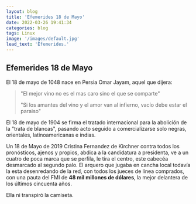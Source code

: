 ```yaml
---
layout: blog
title: 'Efemerides 18 de Mayo'
date: 2022-03-26 19:41:34
categories: blog
tags: Linux
image: '/images/default.jpg'
lead_text: 'Efemerides.'
---
```


## Efemerides 18 de Mayo

El 18 de mayo de 1048 nace en Persia Omar Jayam, aquel que dijera: 

> "El mejor vino no es el mas caro sino el que se comparte"
> 
> "Si los amantes del vino y el amor van al infierno, vacío debe estar el paraiso"

El 18 de mayo de 1904 se firma el tratado internacional para la abolición de la "trata de blancas", pasando acto seguido a comercializarse solo negras, orientales, latinoamericanas e indias.

Un 18 de Mayo de 2019 Cristina Fernandez de Kirchner contra todos los pronósticos, ajenos y propios, abdica a la candidatura a presidenta, ve a un cuatro de poca marca que se perfila, le tira el centro, este cabecéa desmarcado al segundo palo.  El arquero que jugaba en cancha local todavía la esta desenredando de la red, con todos los jueces de línea comprados, con una pauta del FMI de **48 mil millones de dólares**, la mejor delantera de los últimos cincuenta años.  

Ella ni transpiró la camiseta. 

